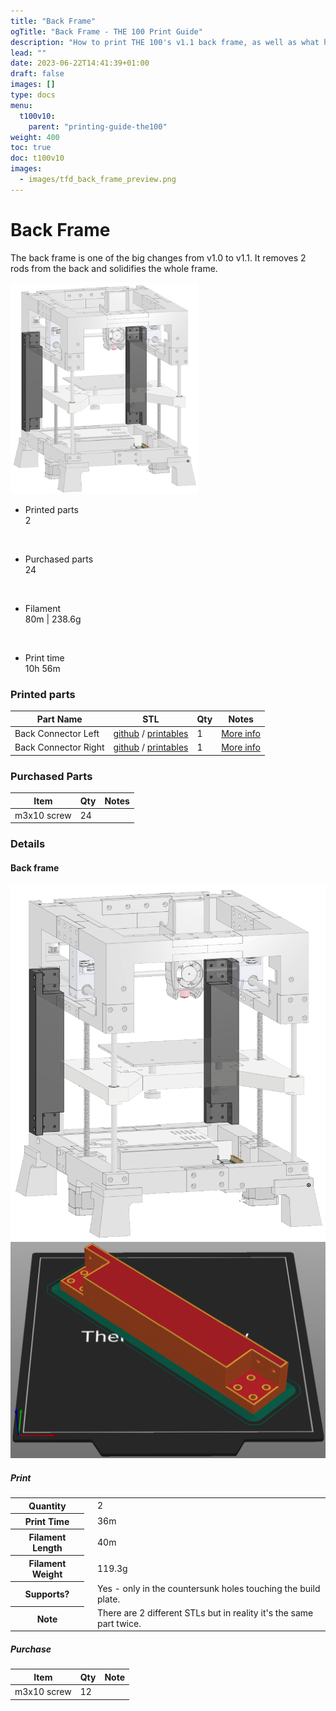 ```yaml
---
title: "Back Frame"
ogTitle: "Back Frame - THE 100 Print Guide"
description: "How to print THE 100's v1.1 back frame, as well as what hardware you need to purchase to build it."
lead: ""
date: 2023-06-22T14:41:39+01:00
draft: false
images: []
type: docs
menu:
  t100v10:
    parent: "printing-guide-the100"
weight: 400
toc: true
doc: t100v10
images: 
  - images/tfd_back_frame_preview.png
---
```

# Back Frame
The back frame is one of the big changes from v1.0 to v1.1. It removes 2 rods from the back and solidifies the whole frame. 

<div class="row bd">
  <div class="col">
      <a href="images/back_frame_cad.png"><img src="images/back_frame_cad.png" width=300 class="img-thumbnail"></a>

  </div>
  <div class="col">
    <ul class="list-group">
      <li class="list-group-item d-flex justify-content-between align-items-center">
        <div class="text fw-bold">Printed parts</div>
        <div class="text">2</div>
      </li>
    </ul>
    <br>
    <ul class="list-group">
      <li class="list-group-item d-flex justify-content-between align-items-center">
        <div class="text fw-bold">Purchased parts</div>
        <div class="text">24</div>
      </li>
    </ul>   
    <br>
    <ul class="list-group">
      <li class="list-group-item d-flex justify-content-between align-items-center">
        <div class="text fw-bold">Filament</div>
        <div class="text">80m | 238.6g</div>
      </li>
    </ul>   
    <br>
    <ul class="list-group">
      <li class="list-group-item d-flex justify-content-between align-items-center">
        <div class="text fw-bold">Print time</div>
        <div class="text">10h 56m</div>
      </li>
    </ul>  
  </div>
</div>

### Printed parts

<table class="table table-sm">
  <thead>
    <tr>
      <th scope="col">Part Name</th>
      <th scope="col">STL</th>
      <th scope="col">Qty</th>
      <th scope="col">Notes</th>
    </tr>
  </thead>
  <tbody>
    <tr>
      <td>Back Connector Left</td>
      <td class="no-wrap"><a target="_blank" href="https://github.com/MSzturc/the100/blob/main/STL/Back/Back%20Connector%20Left.stl">github</a> / <a href="https://files.printables.com/media/prints/572689/stls/4585086_c556e237-101a-4acd-a392-098b7c88e9a1/back-connector-left.stl">printables</a></td>
      <td>1</td>
      <td><a href="#back-frame-1">More info</a></td>
    </tr>
    <tr>
      <td>Back Connector Right</td>
      <td class="no-wrap"><a target="_blank" href="https://github.com/MSzturc/the100/blob/main/STL/Back/Back%20Connector%20Right.stl">github</a> / <a href="https://files.printables.com/media/prints/572689/stls/4585087_9b00f09c-1c11-4350-a192-ece4abe3a657/back-connector-right.stl">printables</a></td>
      <td>1</td>
      <td><a href="#back-frame-1">More info</a></td>
    </tr>
  </tbody>
</table>

### Purchased Parts
<table class="table table-sm no-margin">
  <thead>
    <tr>
      <th scope="col">Item</th>
      <th scope="col">Qty</th>
      <th scope="col">Notes</th>
    </tr>
  </thead>
  <tbody>
    <tr>
      <td>m3x10 screw</td>
      <td>24</td>
      <td></td>
    </tr>
  </tbody>
</table>

### Details
#### Back frame
  <a href="images/back_frame_cad.png"><img src="images/back_frame_cad.png" class="img-thumbnail align-top img-thumbnail-250h" /></a>
  <a href="images/back_frame_stl.png"><img src="images/back_frame_stl.png" class="img-thumbnail align-top img-thumbnail-250h" /></a>
##### Print
<table class="table table-striped table-hover no-margin">
  <tbody class="table-group-divider">
    <tr>
      <th scope="row" class="no-wrap">Quantity</th>
      <td> </td>
      <td>2</td>
    </tr>
    <tr>
      <th scope="row" class="no-wrap">Print Time</th>
      <td> </td>
      <td>36m</td>
    </tr>
    <tr>
      <th scope="row" class="no-wrap">Filament Length</th>
      <td> </td>
      <td>40m</td>
    </tr>
    <tr>
      <th scope="row" class="no-wrap">Filament Weight</th>
      <td> </td>
      <td>119.3g</td>
    </tr>
    <tr>
      <th scope="row" class="no-wrap">Supports?</th>
      <td> </td>
      <td>Yes - only in the countersunk holes touching the build plate.</td>
    </tr>
    <tr>
      <th scope="row">Note</th>
      <td> </td>
      <td>There are 2 different STLs but in reality it's the same part twice.</td>
    </tr>
  </tbody>
</table>

##### Purchase
<table class="table table-striped table-hover no-margin">
  <thead>
    <tr>
      <th scope="col">Item</th>
      <th scope="col">Qty</th>
      <th scope="col">Note</th>
    </tr>
  </thead>
  <tbody>
    <tr>
      <td>m3x10 screw</td>
      <td>12</td>
      <td></td>
    </tr>
  </tbody>
</table>
